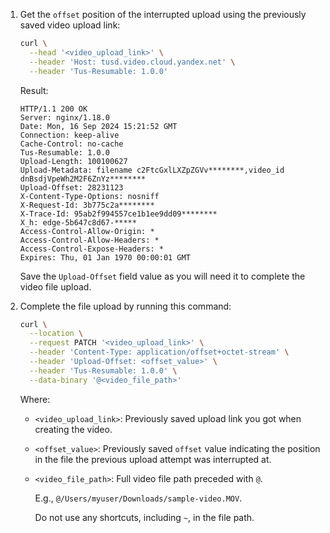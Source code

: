 1. Get the `offset` position of the interrupted upload using the previously saved video upload link:

    ```bash
    curl \
      --head '<video_upload_link>' \
      --header 'Host: tusd.video.cloud.yandex.net' \
      --header 'Tus-Resumable: 1.0.0'
    ```

    Result:

    ```text
    HTTP/1.1 200 OK
    Server: nginx/1.18.0
    Date: Mon, 16 Sep 2024 15:21:52 GMT
    Connection: keep-alive
    Cache-Control: no-cache
    Tus-Resumable: 1.0.0
    Upload-Length: 100100627
    Upload-Metadata: filename c2FtcGxlLXZpZGVv********,video_id dnBsdjVpeWh2M2F6ZnYz********
    Upload-Offset: 28231123
    X-Content-Type-Options: nosniff
    X-Request-Id: 3b775c2a********
    X-Trace-Id: 95ab2f994557ce1b1ee9dd09********
    X_h: edge-5b647c8d67-*****
    Access-Control-Allow-Origin: *
    Access-Control-Allow-Headers: *
    Access-Control-Expose-Headers: *
    Expires: Thu, 01 Jan 1970 00:00:01 GMT
    ```

    Save the `Upload-Offset` field value as you will need it to complete the video file upload.

1. Complete the file upload by running this command:

    ```bash
    curl \
      --location \
      --request PATCH '<video_upload_link>' \
      --header 'Content-Type: application/offset+octet-stream' \
      --header 'Upload-Offset: <offset_value>' \
      --header 'Tus-Resumable: 1.0.0' \
      --data-binary '@<video_file_path>'
    ```

    Where:
    * `<video_upload_link>`: Previously saved upload link you got when creating the video.
    * `<offset_value>`: Previously saved `offset` value indicating the position in the file the previous upload attempt was interrupted at.
    * `<video_file_path>`: Full video file path preceded with `@`. 
    
        E.g., `@/Users/myuser/Downloads/sample-video.MOV`.

        Do not use any shortcuts, including `~`, in the file path.